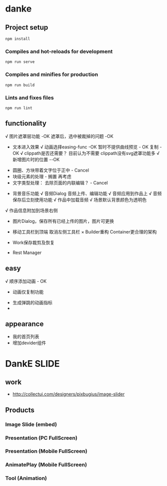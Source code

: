 # danke

## Project setup
```
npm install
```

### Compiles and hot-reloads for development
```
npm run serve
```

### Compiles and minifies for production
```
npm run build
```

### Lints and fixes files
```
npm run lint
```

## functionality
√ 图片遮罩层功能 -OK
    遮罩后，选中被裁掉的问题 -OK
+ 文本进入效果
√ 动画选择easing-func -OK
    暂时不提供曲线预览 - OK
    复制   -OK
√ clippath是否还需要？ 目前认为不需要  clippath没有svg遮罩功能多
√ 新增图片时的位置  --OK
- 圆圈、方块带着文字位于正中 - Cancel
- 块级元素的处理 - 搁置 再考虑
- 文字类型处理： 去除页面的内联编辑？ - Cancel

+ 背景音乐功能
    √ 音频Dialog 音频上传、编辑功能
    √ 音频应用到作品上
    √ 音频保存后立刻使用功能
    √ 作品中加载音频
√ 场景默认背景颜色为透明色    

√ 作品信息附加到场景右侧
+ 图片Dialog，保存所有已经上传的图片，图片可更换
+ 移动工具栏到顶端 取消左侧工具栏
× Builder重构   Container更合理的架构
+ Work保存裁剪及恢复

+ Rest Manager

## easy
√ 顺序添加动画 - OK
- 动画仅复制功能

+ 生成弹跳的动画指标
+ 

## appearance
- 我的首页列表
- 增加devider组件


# DankE SLIDE
## work
+ http://collectui.com/designers/pixbugius/image-slider


## Products
### Image Slide (embed)
### Presentation (PC FullScreen)
### Presentation (Mobile FullScreen)
### AnimatePlay (Mobile FullScreen)
### Tool   (Animation)



